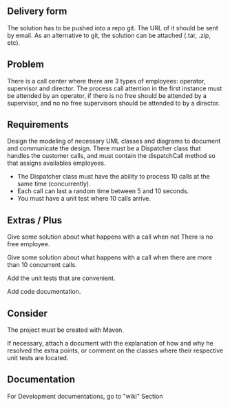 ## Delivery form
The solution has to be pushed into a repo git. The URL of it
should be sent by email. As an alternative to git, the solution can be attached (.tar, .zip, etc).

## Problem
There is a call center where there are 3 types of employees: operator,
supervisor and director. The process call attention in the first instance must be attended by an operator, if
there is no free should be attended by a supervisor, and no
no free supervisors should be attended to by a director.

## Requirements

Design the modeling of necessary UML classes and diagrams to document and communicate the design.
There must be a Dispatcher class that handles the customer calls, and must contain the dispatchCall method so that 
assigns availables employees.
- The Dispatcher class must have the ability to process 10 calls at the same time (concurrently).
- Each call can last a random time between 5 and 10 seconds.
- You must have a unit test where 10 calls arrive.

## Extras / Plus

Give some solution about what happens with a call when not
There is no free employee.

Give some solution about what happens with a call when there are more than 10 concurrent calls.

Add the unit tests that are convenient.

Add code documentation.

## Consider

The project must be created with Maven.

If necessary, attach a document with the explanation of how and why he resolved the extra points, or comment on the
classes where their respective unit tests are located.

## Documentation
For Development documentations, go to "wiki" Section